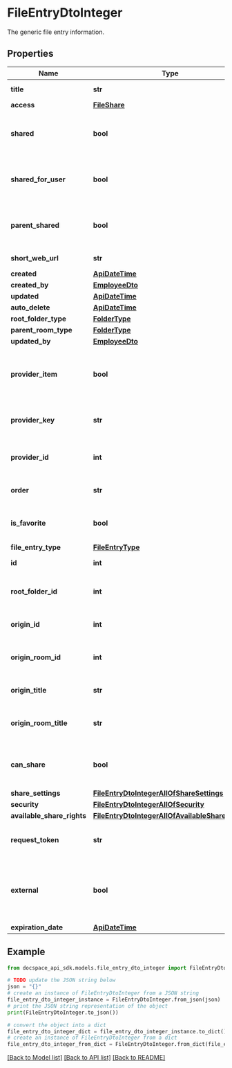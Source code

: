 # FileEntryDtoInteger
The generic file entry information.

## Properties

Name | Type | Description | Notes
------------ | ------------- | ------------- | -------------
**title** | **str** | The file entry title. | [optional] 
**access** | [**FileShare**](FileShare.md) |  | [optional] 
**shared** | **bool** | Specifies if the file entry is shared via link or not. | [optional] 
**shared_for_user** | **bool** | Specifies if the file entry is shared for user or not. | [optional] 
**parent_shared** | **bool** | Indicates whether the parent entity is shared. | [optional] 
**short_web_url** | **str** | The short Web URL. | [optional] 
**created** | [**ApiDateTime**](ApiDateTime.md) |  | [optional] 
**created_by** | [**EmployeeDto**](EmployeeDto.md) |  | [optional] 
**updated** | [**ApiDateTime**](ApiDateTime.md) |  | [optional] 
**auto_delete** | [**ApiDateTime**](ApiDateTime.md) |  | [optional] 
**root_folder_type** | [**FolderType**](FolderType.md) |  | [optional] 
**parent_room_type** | [**FolderType**](FolderType.md) |  | [optional] 
**updated_by** | [**EmployeeDto**](EmployeeDto.md) |  | [optional] 
**provider_item** | **bool** | Specifies if the file entry provider is specified or not. | [optional] 
**provider_key** | **str** | The provider key of the file entry. | [optional] 
**provider_id** | **int** | The provider ID of the file entry. | [optional] 
**order** | **str** | The order of the file entry. | [optional] 
**is_favorite** | **bool** | Specifies if the file is a favorite or not. | [optional] 
**file_entry_type** | [**FileEntryType**](FileEntryType.md) |  | [optional] 
**id** | **int** | The file entry ID. | [optional] 
**root_folder_id** | **int** | The root folder ID of the file entry. | [optional] 
**origin_id** | **int** | The origin ID of the file entry. | [optional] 
**origin_room_id** | **int** | The origin room ID of the file entry. | [optional] 
**origin_title** | **str** | The origin title of the file entry. | [optional] 
**origin_room_title** | **str** | The origin room title of the file entry. | [optional] 
**can_share** | **bool** | Specifies if the file entry can be shared or not. | [optional] 
**share_settings** | [**FileEntryDtoIntegerAllOfShareSettings**](FileEntryDtoIntegerAllOfShareSettings.md) |  | [optional] 
**security** | [**FileEntryDtoIntegerAllOfSecurity**](FileEntryDtoIntegerAllOfSecurity.md) |  | [optional] 
**available_share_rights** | [**FileEntryDtoIntegerAllOfAvailableShareRights**](FileEntryDtoIntegerAllOfAvailableShareRights.md) |  | [optional] 
**request_token** | **str** | The request token of the file entry. | [optional] 
**external** | **bool** | Specifies if the folder can be accessed via an external link or not. | [optional] 
**expiration_date** | [**ApiDateTime**](ApiDateTime.md) |  | [optional] 

## Example

```python
from docspace_api_sdk.models.file_entry_dto_integer import FileEntryDtoInteger

# TODO update the JSON string below
json = "{}"
# create an instance of FileEntryDtoInteger from a JSON string
file_entry_dto_integer_instance = FileEntryDtoInteger.from_json(json)
# print the JSON string representation of the object
print(FileEntryDtoInteger.to_json())

# convert the object into a dict
file_entry_dto_integer_dict = file_entry_dto_integer_instance.to_dict()
# create an instance of FileEntryDtoInteger from a dict
file_entry_dto_integer_from_dict = FileEntryDtoInteger.from_dict(file_entry_dto_integer_dict)
```
[[Back to Model list]](../README.md#documentation-for-models) [[Back to API list]](../README.md#documentation-for-api-endpoints) [[Back to README]](../README.md)


